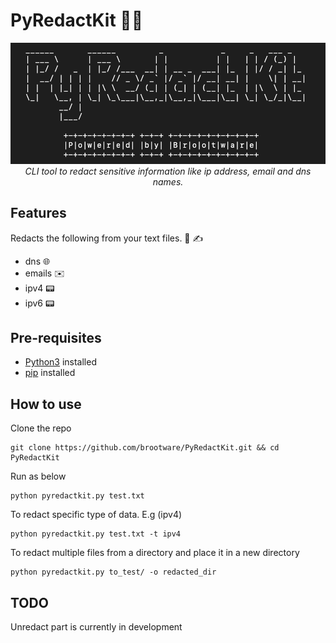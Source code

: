 # PyRedactKit 🔐📝

<p align="center">
  <img src="./asciiRedact.png" alt="Python Redactor Kit!"/>
<br />
<i>CLI tool to redact sensitive information like ip address, email and dns names.</i>
</p>

## Features

Redacts the following from your text files. 📄 ✍️

- dns 🌐
- emails ✉️
- ipv4 📟
- ipv6 📟

## Pre-requisites

- [Python3](https://www.python.org/downloads/) installed
- [pip](https://packaging.python.org/en/latest/guides/installing-using-pip-and-virtual-environments/) installed

## How to use

Clone the repo

```
git clone https://github.com/brootware/PyRedactKit.git && cd PyRedactKit
```

Run as below

```
python pyredactkit.py test.txt
```

To redact specific type of data. E.g (ipv4)

```
python pyredactkit.py test.txt -t ipv4
```

To redact multiple files from a directory and place it in a new directory

```
python pyredactkit.py to_test/ -o redacted_dir
```

## TODO

Unredact part is currently in development
